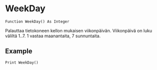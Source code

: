 <!--time-->
WeekDay
=======

```eppabasic
Function WeekDay() As Integer
```

Palauttaa tietokoneen kellon mukaisen viikonpäivän.
Viikonpäivä on luku väliltä 1..7.
1 vastaa maanantaita, 7 sunnuntaita.

Example
---------
```eppabasic
Print WeekDay()
```
